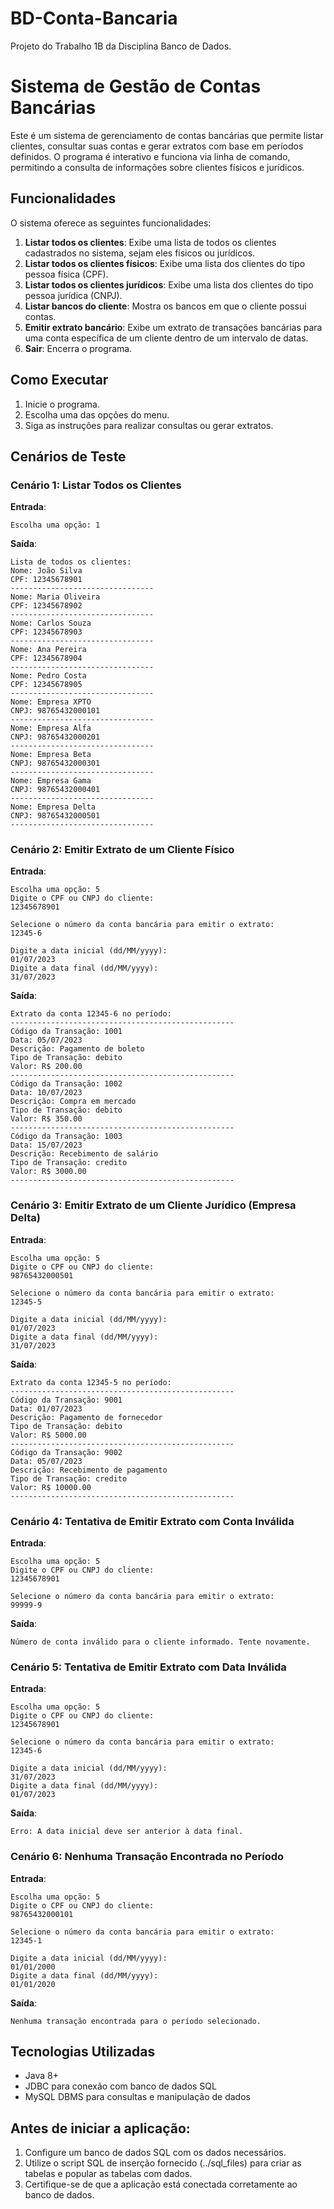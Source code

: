 ﻿# BD-Conta-Bancaria
Projeto do Trabalho 1B da Disciplina Banco de Dados.


# Sistema de Gestão de Contas Bancárias

Este é um sistema de gerenciamento de contas bancárias que permite listar clientes, consultar suas contas e gerar extratos com base em períodos definidos. O programa é interativo e funciona via linha de comando, permitindo a consulta de informações sobre clientes físicos e jurídicos.

## Funcionalidades

O sistema oferece as seguintes funcionalidades:

1. **Listar todos os clientes**: Exibe uma lista de todos os clientes cadastrados no sistema, sejam eles físicos ou jurídicos.
2. **Listar todos os clientes físicos**: Exibe uma lista dos clientes do tipo pessoa física (CPF).
3. **Listar todos os clientes jurídicos**: Exibe uma lista dos clientes do tipo pessoa jurídica (CNPJ).
4. **Listar bancos do cliente**: Mostra os bancos em que o cliente possui contas.
5. **Emitir extrato bancário**: Exibe um extrato de transações bancárias para uma conta específica de um cliente dentro de um intervalo de datas.
6. **Sair**: Encerra o programa.

## Como Executar

1. Inicie o programa.
2. Escolha uma das opções do menu.
3. Siga as instruções para realizar consultas ou gerar extratos.

## Cenários de Teste

### Cenário 1: Listar Todos os Clientes

**Entrada**:
```
Escolha uma opção: 1
```

**Saída**:
```
Lista de todos os clientes:
Nome: João Silva
CPF: 12345678901
--------------------------------
Nome: Maria Oliveira
CPF: 12345678902
--------------------------------
Nome: Carlos Souza
CPF: 12345678903
--------------------------------
Nome: Ana Pereira
CPF: 12345678904
--------------------------------
Nome: Pedro Costa
CPF: 12345678905
--------------------------------
Nome: Empresa XPTO
CNPJ: 98765432000101
--------------------------------
Nome: Empresa Alfa
CNPJ: 98765432000201
--------------------------------
Nome: Empresa Beta
CNPJ: 98765432000301
--------------------------------
Nome: Empresa Gama
CNPJ: 98765432000401
--------------------------------
Nome: Empresa Delta
CNPJ: 98765432000501
--------------------------------
```

### Cenário 2: Emitir Extrato de um Cliente Físico

**Entrada**:
```
Escolha uma opção: 5
Digite o CPF ou CNPJ do cliente:
12345678901

Selecione o número da conta bancária para emitir o extrato:
12345-6

Digite a data inicial (dd/MM/yyyy):
01/07/2023
Digite a data final (dd/MM/yyyy):
31/07/2023
```

**Saída**:
```
Extrato da conta 12345-6 no período:
--------------------------------------------------
Código da Transação: 1001
Data: 05/07/2023
Descrição: Pagamento de boleto
Tipo de Transação: debito
Valor: R$ 200.00
--------------------------------------------------
Código da Transação: 1002
Data: 10/07/2023
Descrição: Compra em mercado
Tipo de Transação: debito
Valor: R$ 350.00
--------------------------------------------------
Código da Transação: 1003
Data: 15/07/2023
Descrição: Recebimento de salário
Tipo de Transação: credito
Valor: R$ 3000.00
--------------------------------------------------
```

### Cenário 3: Emitir Extrato de um Cliente Jurídico (Empresa Delta)

**Entrada**:
```
Escolha uma opção: 5
Digite o CPF ou CNPJ do cliente:
98765432000501

Selecione o número da conta bancária para emitir o extrato:
12345-5

Digite a data inicial (dd/MM/yyyy):
01/07/2023
Digite a data final (dd/MM/yyyy):
31/07/2023
```

**Saída**:
```
Extrato da conta 12345-5 no período:
--------------------------------------------------
Código da Transação: 9001
Data: 01/07/2023
Descrição: Pagamento de fornecedor
Tipo de Transação: debito
Valor: R$ 5000.00
--------------------------------------------------
Código da Transação: 9002
Data: 05/07/2023
Descrição: Recebimento de pagamento
Tipo de Transação: credito
Valor: R$ 10000.00
--------------------------------------------------
```

### Cenário 4: Tentativa de Emitir Extrato com Conta Inválida

**Entrada**:
```
Escolha uma opção: 5
Digite o CPF ou CNPJ do cliente:
12345678901

Selecione o número da conta bancária para emitir o extrato:
99999-9
```

**Saída**:
```
Número de conta inválido para o cliente informado. Tente novamente.
```

### Cenário 5: Tentativa de Emitir Extrato com Data Inválida

**Entrada**:
```
Escolha uma opção: 5
Digite o CPF ou CNPJ do cliente:
12345678901

Selecione o número da conta bancária para emitir o extrato:
12345-6

Digite a data inicial (dd/MM/yyyy):
31/07/2023
Digite a data final (dd/MM/yyyy):
01/07/2023
```

**Saída**:
```
Erro: A data inicial deve ser anterior à data final.
```

### Cenário 6: Nenhuma Transação Encontrada no Período

**Entrada**:
```
Escolha uma opção: 5
Digite o CPF ou CNPJ do cliente:
98765432000101

Selecione o número da conta bancária para emitir o extrato:
12345-1

Digite a data inicial (dd/MM/yyyy):
01/01/2000
Digite a data final (dd/MM/yyyy):
01/01/2020
```

**Saída**:
```
Nenhuma transação encontrada para o período selecionado.
```

## Tecnologias Utilizadas

- Java 8+
- JDBC para conexão com banco de dados SQL
- MySQL DBMS para consultas e manipulação de dados

## Antes de iniciar a aplicação:

1. Configure um banco de dados SQL com os dados necessários.
2. Utilize o script SQL de inserção fornecido (../sql_files) para criar as tabelas e popular as tabelas com dados.
3. Certifique-se de que a aplicação está conectada corretamente ao banco de dados.
